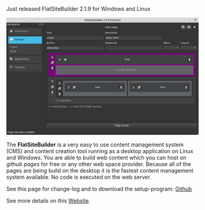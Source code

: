 Just released FlatSiteBuilder 2.1.9 for Windows and Linux


![](https://raw.githubusercontent.com/Artanidos/FlatSiteBuilderPython/master/flatsitebuilder.png)

The **FlatSiteBuilder** is a very easy to use content management system (CMS) and content creation tool running as a desktop application on Linux and Windows. You are able to build web content which you can host on *github pages* for free or any other web space provider. Because all of the pages are being build on the desktop it is the fastest content management system available. No code is executed on the web server.

See this page for change-log and to download the setup-program: [Github](https://github.com/Artanidos/FlatSiteBuilderPython/releases)

See more details on this [Website](https://artanidos.github.io/FlatSiteBuilder/).